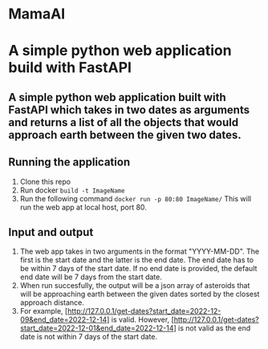 # MamaAI

# A simple python web application build with FastAPI

## A simple python web application built with FastAPI which takes in two dates as arguments and returns a list of all the objects that would approach earth between the given two dates. 

## Running the application 
1. Clone this repo 
2. Run docker `build -t ImageName` 
3. Run the following command `docker run -p 80:80 ImageName/`
This will run the web app at local host, port 80. 

## Input and output 
1. The web app takes in two arguments in the format "YYYY-MM-DD". The first is the start date and the latter is the end date. The end date has to be within 7 days of the start date. If no end date is provided, the default end date will be 7 days from the start date. 
2. When run succesfully, the output will be a json array of asteroids that will be approaching earth between the given dates sorted by the closest approach distance. 
3. For example, [http://127.0.0.1/get-dates?start_date=2022-12-09&end_date=2022-12-14] is valid. However, [http://127.0.0.1/get-dates?start_date=2022-12-01&end_date=2022-12-14] is not valid as the end date is not within 7 days of the start date. 
